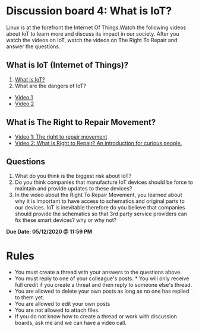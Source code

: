 # Discussion board 4: What is IoT?
Linux is at the forefront the Internet Of Things.Watch the following videos about IoT to learn more and discuss its impact in our society. After you watch the videos on IoT, watch the videos on The Right To Repair and answer the questions.

## What is IoT (Internet of Things)?
   1. [What is IoT?](https://www.youtube.com/watch?v=6mBO2vqLv38)
   2. What are the dangers of IoT?
   * [Video 1](https://www.youtube.com/watch?v=vgoX_m6Mkko)
   * [Video 2](https://www.youtube.com/watch?v=pGtnC1jKpMg) 
## What is The Right to Repair Movement?
 * [Video 1: The right to repair movement](https://www.youtube.com/watch?v=tr3nZpNHWnw)
 * [Video 2: What is Right to Repair? An introduction for curious people.](https://www.youtube.com/watch?v=Npd_xDuNi9k)

## Questions
1. What do you think is the biggest risk about IoT?
2. Do you think companies that manufacture IoT devices should be force to maintain and provide updates to these devices?
3. In the video about the Right To Repair Movement, you learned about why it is important to have access to schematics and original parts to our devices. IoT is inevitable therefore do you believe that companies should provide the schematics so that 3rd party service providers can fix these smart devices? why or why not?

**Due Date: 05/12/2020 @ 11:59 PM**

# Rules
* You must create a thread with your answers to the questions above.
* You must reply to one of your colleague's posts. * You will only receive full credit if you create a threat and then reply to someone else's thread.
* You are allowed to delete your own posts as long as no one has replied to them yet.
* You are allowed to edit your own posts
* You are not allowed to attach files.
* If you do not know how to create a thread or work with discussion boards, ask me and we can have a video call.
